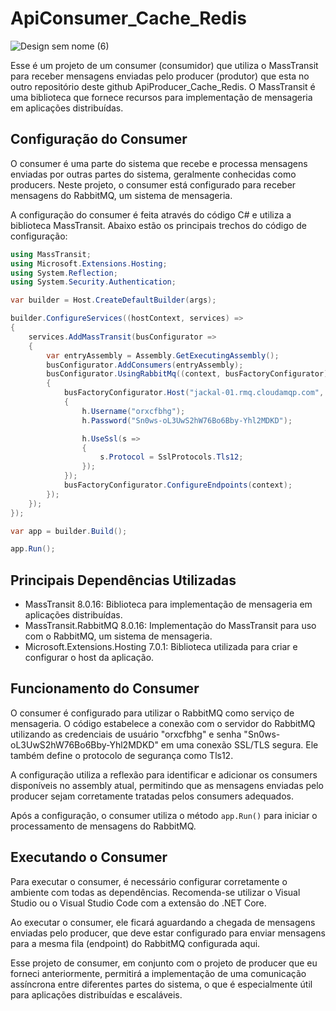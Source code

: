 # ApiConsumer_Cache_Redis
![Design sem nome (6)](https://github.com/leandro-guimaraes/MassTransitAllog/assets/85081592/ba9f0f79-3f64-4fb5-bc11-fe6b21d1dc97)

Esse é um projeto de um consumer (consumidor) que utiliza o MassTransit para receber mensagens enviadas pelo producer (produtor) que esta no outro repositório deste github ApiProducer_Cache_Redis.
O MassTransit é uma biblioteca que fornece recursos para implementação de mensageria em aplicações distribuídas.

## Configuração do Consumer

O consumer é uma parte do sistema que recebe e processa mensagens enviadas por outras partes do sistema, geralmente conhecidas como producers. Neste projeto, o consumer está configurado para receber mensagens do RabbitMQ, um sistema de mensageria.

A configuração do consumer é feita através do código C# e utiliza a biblioteca MassTransit. Abaixo estão os principais trechos do código de configuração:

```csharp
using MassTransit;
using Microsoft.Extensions.Hosting;
using System.Reflection;
using System.Security.Authentication;

var builder = Host.CreateDefaultBuilder(args);

builder.ConfigureServices((hostContext, services) =>
{
    services.AddMassTransit(busConfigurator =>
    {
        var entryAssembly = Assembly.GetExecutingAssembly();
        busConfigurator.AddConsumers(entryAssembly);
        busConfigurator.UsingRabbitMq((context, busFactoryConfigurator) =>
        {
            busFactoryConfigurator.Host("jackal-01.rmq.cloudamqp.com", 5671, "orxcfbhg", h =>
            {
                h.Username("orxcfbhg");
                h.Password("Sn0ws-oL3UwS2hW76Bo6Bby-Yhl2MDKD");

                h.UseSsl(s =>
                {
                    s.Protocol = SslProtocols.Tls12;
                });
            });
            busFactoryConfigurator.ConfigureEndpoints(context);
        });
    });
});

var app = builder.Build();

app.Run();
```

## Principais Dependências Utilizadas

- MassTransit 8.0.16: Biblioteca para implementação de mensageria em aplicações distribuídas.
- MassTransit.RabbitMQ 8.0.16: Implementação do MassTransit para uso com o RabbitMQ, um sistema de mensageria.
- Microsoft.Extensions.Hosting 7.0.1: Biblioteca utilizada para criar e configurar o host da aplicação.

## Funcionamento do Consumer

O consumer é configurado para utilizar o RabbitMQ como serviço de mensageria. O código estabelece a conexão com o servidor do RabbitMQ utilizando as credenciais de usuário "orxcfbhg" e senha "Sn0ws-oL3UwS2hW76Bo6Bby-Yhl2MDKD" em uma conexão SSL/TLS segura. Ele também define o protocolo de segurança como Tls12.

A configuração utiliza a reflexão para identificar e adicionar os consumers disponíveis no assembly atual, permitindo que as mensagens enviadas pelo producer sejam corretamente tratadas pelos consumers adequados.

Após a configuração, o consumer utiliza o método `app.Run()` para iniciar o processamento de mensagens do RabbitMQ.

## Executando o Consumer

Para executar o consumer, é necessário configurar corretamente o ambiente com todas as dependências. Recomenda-se utilizar o Visual Studio ou o Visual Studio Code com a extensão do .NET Core.

Ao executar o consumer, ele ficará aguardando a chegada de mensagens enviadas pelo producer, que deve estar configurado para enviar mensagens para a mesma fila (endpoint) do RabbitMQ configurada aqui.

Esse projeto de consumer, em conjunto com o projeto de producer que eu forneci anteriormente, permitirá a implementação de uma comunicação assíncrona entre diferentes partes do sistema, o que é especialmente útil para aplicações distribuídas e escaláveis.
